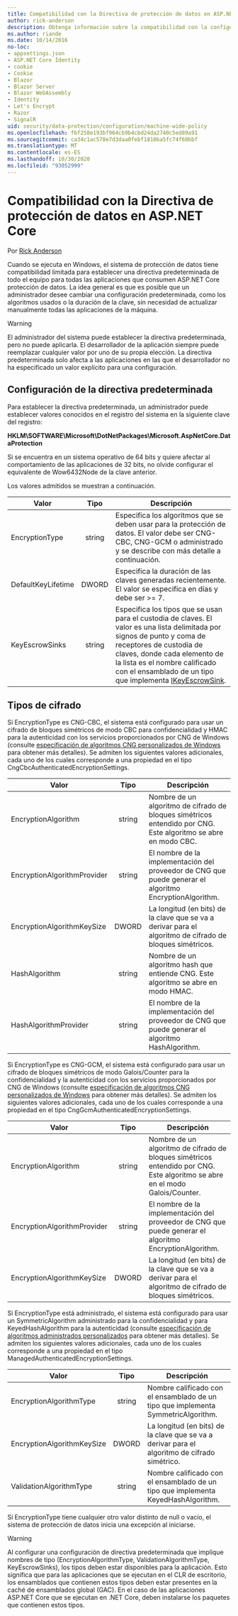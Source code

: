 ```yaml
---
title: Compatibilidad con la Directiva de protección de datos en ASP.NET Core
author: rick-anderson
description: Obtenga información sobre la compatibilidad con la configuración de una directiva predeterminada de todo el equipo para todas las aplicaciones que consumen ASP.NET Core protección de datos.
ms.author: riande
ms.date: 10/14/2016
no-loc:
- appsettings.json
- ASP.NET Core Identity
- cookie
- Cookie
- Blazor
- Blazor Server
- Blazor WebAssembly
- Identity
- Let's Encrypt
- Razor
- SignalR
uid: security/data-protection/configuration/machine-wide-policy
ms.openlocfilehash: f6f258e193bf964cb9b4cbd24da2740c5ed89a91
ms.sourcegitcommit: ca34c1ac578e7d3daa0febf1810ba5fc74f60bbf
ms.translationtype: MT
ms.contentlocale: es-ES
ms.lasthandoff: 10/30/2020
ms.locfileid: "93052999"
---
```

# <a name="data-protection-machine-wide-policy-support-in-aspnet-core"></a>Compatibilidad con la Directiva de protección de datos en ASP.NET Core

Por [Rick Anderson](https://twitter.com/RickAndMSFT)

Cuando se ejecuta en Windows, el sistema de protección de datos tiene compatibilidad limitada para establecer una directiva predeterminada de todo el equipo para todas las aplicaciones que consumen ASP.NET Core protección de datos. La idea general es que es posible que un administrador desee cambiar una configuración predeterminada, como los algoritmos usados o la duración de la clave, sin necesidad de actualizar manualmente todas las aplicaciones de la máquina.

> [!WARNING]
> El administrador del sistema puede establecer la directiva predeterminada, pero no puede aplicarla. El desarrollador de la aplicación siempre puede reemplazar cualquier valor por uno de su propia elección. La directiva predeterminada solo afecta a las aplicaciones en las que el desarrollador no ha especificado un valor explícito para una configuración.

## <a name="setting-default-policy"></a>Configuración de la directiva predeterminada

Para establecer la directiva predeterminada, un administrador puede establecer valores conocidos en el registro del sistema en la siguiente clave del registro:

**HKLM\SOFTWARE\Microsoft\DotNetPackages\Microsoft.AspNetCore.DataProtection**

Si se encuentra en un sistema operativo de 64 bits y quiere afectar al comportamiento de las aplicaciones de 32 bits, no olvide configurar el equivalente de Wow6432Node de la clave anterior.

Los valores admitidos se muestran a continuación.

| Valor              | Tipo   | Descripción |
| ------------------ | :----: | ----------- |
| EncryptionType     | string | Especifica los algoritmos que se deben usar para la protección de datos. El valor debe ser CNG-CBC, CNG-GCM o administrado y se describe con más detalle a continuación. |
| DefaultKeyLifetime | DWORD  | Especifica la duración de las claves generadas recientemente. El valor se especifica en días y debe ser >= 7. |
| KeyEscrowSinks     | string | Especifica los tipos que se usan para el custodia de claves. El valor es una lista delimitada por signos de punto y coma de receptores de custodia de claves, donde cada elemento de la lista es el nombre calificado con el ensamblado de un tipo que implementa [IKeyEscrowSink](/dotnet/api/microsoft.aspnetcore.dataprotection.keymanagement.ikeyescrowsink). |

## <a name="encryption-types"></a>Tipos de cifrado

Si EncryptionType es CNG-CBC, el sistema está configurado para usar un cifrado de bloques simétricos de modo CBC para confidencialidad y HMAC para la autenticidad con los servicios proporcionados por CNG de Windows (consulte [especificación de algoritmos CNG personalizados de Windows](xref:security/data-protection/configuration/overview#specifying-custom-windows-cng-algorithms) para obtener más detalles). Se admiten los siguientes valores adicionales, cada uno de los cuales corresponde a una propiedad en el tipo CngCbcAuthenticatedEncryptionSettings.

| Valor                       | Tipo   | Descripción |
| --------------------------- | :----: | ----------- |
| EncryptionAlgorithm         | string | Nombre de un algoritmo de cifrado de bloques simétricos entendido por CNG. Este algoritmo se abre en modo CBC. |
| EncryptionAlgorithmProvider | string | El nombre de la implementación del proveedor de CNG que puede generar el algoritmo EncryptionAlgorithm. |
| EncryptionAlgorithmKeySize  | DWORD  | La longitud (en bits) de la clave que se va a derivar para el algoritmo de cifrado de bloques simétricos. |
| HashAlgorithm               | string | Nombre de un algoritmo hash que entiende CNG. Este algoritmo se abre en modo HMAC. |
| HashAlgorithmProvider       | string | El nombre de la implementación del proveedor de CNG que puede generar el algoritmo HashAlgorithm. |

Si EncryptionType es CNG-GCM, el sistema está configurado para usar un cifrado de bloques simétricos de modo Galois/Counter para la confidencialidad y la autenticidad con los servicios proporcionados por CNG de Windows (consulte [especificación de algoritmos CNG personalizados de Windows](xref:security/data-protection/configuration/overview#specifying-custom-windows-cng-algorithms) para obtener más detalles). Se admiten los siguientes valores adicionales, cada uno de los cuales corresponde a una propiedad en el tipo CngGcmAuthenticatedEncryptionSettings.

| Valor                       | Tipo   | Descripción |
| --------------------------- | :----: | ----------- |
| EncryptionAlgorithm         | string | Nombre de un algoritmo de cifrado de bloques simétricos entendido por CNG. Este algoritmo se abre en el modo Galois/Counter. |
| EncryptionAlgorithmProvider | string | El nombre de la implementación del proveedor de CNG que puede generar el algoritmo EncryptionAlgorithm. |
| EncryptionAlgorithmKeySize  | DWORD  | La longitud (en bits) de la clave que se va a derivar para el algoritmo de cifrado de bloques simétricos. |

Si EncryptionType está administrado, el sistema está configurado para usar un SymmetricAlgorithm administrado para la confidencialidad y para KeyedHashAlgorithm para la autenticidad (consulte [especificación de algoritmos administrados personalizados](xref:security/data-protection/configuration/overview#specifying-custom-managed-algorithms) para obtener más detalles). Se admiten los siguientes valores adicionales, cada uno de los cuales corresponde a una propiedad en el tipo ManagedAuthenticatedEncryptionSettings.

| Valor                      | Tipo   | Descripción |
| -------------------------- | :----: | ----------- |
| EncryptionAlgorithmType    | string | Nombre calificado con el ensamblado de un tipo que implementa SymmetricAlgorithm. |
| EncryptionAlgorithmKeySize | DWORD  | La longitud (en bits) de la clave que se va a derivar para el algoritmo de cifrado simétrico. |
| ValidationAlgorithmType    | string | Nombre calificado con el ensamblado de un tipo que implementa KeyedHashAlgorithm. |

Si EncryptionType tiene cualquier otro valor distinto de null o vacío, el sistema de protección de datos inicia una excepción al iniciarse.

> [!WARNING]
> Al configurar una configuración de directiva predeterminada que implique nombres de tipo (EncryptionAlgorithmType, ValidationAlgorithmType, KeyEscrowSinks), los tipos deben estar disponibles para la aplicación. Esto significa que para las aplicaciones que se ejecutan en el CLR de escritorio, los ensamblados que contienen estos tipos deben estar presentes en la caché de ensamblados global (GAC). En el caso de las aplicaciones ASP.NET Core que se ejecutan en .NET Core, deben instalarse los paquetes que contienen estos tipos.
